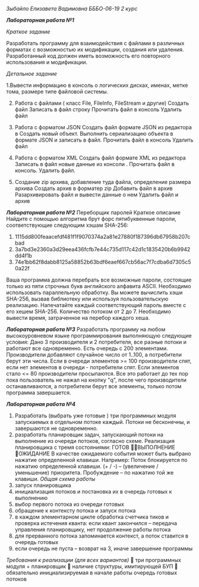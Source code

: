 *Зыбайло Елизавета Вадимовна БББО-06-19 2 курс*

*****************************Лабораторная работа №1*****************************

_Краткое задание_

Разработать программу для взаимодействия с файлами в различных форматах с возможностью их модификации, создания или удаления.
Разработанный код должен иметь возможность его повторного использования и модификации.

_Детальное задание_

1.Вывести информацию в консоль о логических дисках, именах, метке тома, размере типе файловой системы.

2. Работа с файлами ( класс File, FileInfo, FileStream и другие)
Создать файл
Записать в файл строку
Прочитать файл в консоль
Удалить файл

3. Работа с форматом JSON
Создать файл формате JSON из редактора в
Создать новый объект. Выполнить сериализацию объекта в формате JSON и записать в файл.
Прочитать файл в консоль
Удалить файл

4. Работа с форматом XML
Создать файл формате XML из редактора
Записать в файл новые данные из консоли .
Прочитать файл в консоль.
Удалить файл.

5. Создание zip архива, добавление туда файла, определение размера архива
Создать архив в форматер zip
Добавить файл в архив
Разархивировать файл и вывести данные о нем
Удалить файл и архив

*****************************Лабораторная работа №2*****************************
Переборщик паролей
Краткое описание
Найдите с помощью алгоритма брут форс пятибуквенные пароли, соответствующие следующим хэшам SHA-256:

1. 1115dd800feaacefdf481f1f9070374a2a81e27880f187396db67958b207cbad
2. 3a7bd3e2360a3d29eea436fcfb7e44c735d117c42d1c1835420b6b9942dd4f1b
3. 74e1bb62f8dabb8125a58852b63bdf6eaef667cb56ac7f7cdba6d7305c50a22f

Ваша программа должна перебрать все возможные пароли, состоящие только из пяти строчных букв английского алфавита ASCII. 
Необходимо использовать параллельную обработку. Вы можете вычислить хэши SHA-256, вызвав библиотеку
или используя пользовательскую реализацию. Напечатайте каждый соответствующий пароль вместе с его хешем SHA-256.
Количество потоком от 2 до 7.
Необходимо вывести время, затраченное на перебор каждого хеша.

*****************************Лабораторная работа №3*****************************
Разработать программу на любом высокоуровневом языке программирования выполняющую следующие условия:
Дано 3 производителя и 2 потребителя, все разные потоки и работают все одновременно. Есть очередь с 200 элементами.
Производители добавляют случайное число от 1..100, а потребители берут эти числа. Если в очереди элементов >= 100 производители спят,
если нет элементов в очереди - потребители спят. Если элементов стало <= 80 производители просыпаются. 
Все это работает до тех пор пока пользователь не нажал на кнопку "q", после чего производители останавливаются,
а потребители берут все элементы, только потом программа завершается.


*****************************Лабораторная работа №4*****************************
1. Разработать (выбрать уже готовые ) три программных модуля запускаемых в отдельном потоке каждый. Потоки не бесконечны, и завершаются не одновременно.
2. разработать планировщик задач, запускающий потоки на выполнение из очереди потоков, согласно схеме.
Реализация планировщика с тремя состояниями:
ГОТОВ ВЫПОЛНЕНИЕ ОЖИДАНИЕ
В качестве ожидаемого события может быть выбрано нажатие определенной клавиши.
Например: Поток блокируется по нажатию определенной клавиши. 
                   (+ / -) – (увеличение / уменьшение) приоритета. 
                   Пробуждение – по нажатию той же клавиши.
_Общая схема работы_
1.	запуск планировщика
2.	инициализация потоков и постановка их в очередь готовых к выполнению 
3.	выбор первого потока из очереди готовых
4.	обращение к контексту потока и запуск потока
5.	в каждом элементарном цикле обработка счетчика тиков и проверка истечения кванта:
если квант закончился – передача управления планировщику, нет продолжение работы потока
6.	для прерванного потока запоминается контекст, а поток ставится в очередь готовых
7.	если очередь не пуста – возврат на 3, иначе завершение программы

_Требования к реализации (для всех вариантов)_ 
	три программных модуля + планировщик
	наличие структуры, имитирующей БУП 
	обязательно инициализируемая в начале работы очередь готовых потоков
